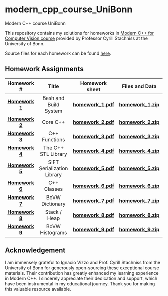 # modern_cpp_course_UniBonn
Modern C++ course UniBonn

This repository contains my solutions for homeworks in [Modern C++ for Computer Vision course](https://www.ipb.uni-bonn.de/teaching/cpp-2020/) provided by Professor Cyrill Stachniss at the University of Bonn.

Source files for each homework can be found [here](https://www.ipb.uni-bonn.de/teaching/cpp-2020/tutorials/).

## Homework Assignments

|                          Homework #                          |           Title            |                        Homework sheet                        |                        Files and Data                        |    Status                |
| :----------------------------------------------------------: | :------------------------: | :----------------------------------------------------------: | :----------------------------------------------------------: | ----------------------- |
| **[Homework 1](https://www.ipb.uni-bonn.de/html/teaching/modern-cpp/homeworks/homework_1.pdf)** |   Bash and Build System    | **[homework_1.pdf](https://www.ipb.uni-bonn.de/html/teaching/modern-cpp/homeworks/homework_1.pdf)** | **[homework_1.zip](https://www.ipb.uni-bonn.de/html/teaching/modern-cpp/homeworks/homework_1.zip)** | :white_check_mark: |
| **[Homework 2](https://www.ipb.uni-bonn.de/html/teaching/modern-cpp/homeworks/homework_2.pdf)** |          Core C++          | **[homework_2.pdf](https://www.ipb.uni-bonn.de/html/teaching/modern-cpp/homeworks/homework_2.pdf)** | **[homework_2.zip](https://www.ipb.uni-bonn.de/html/teaching/modern-cpp/homeworks/homework_2.zip)** | :x:         |
| **[Homework 3](https://www.ipb.uni-bonn.de/html/teaching/modern-cpp/homeworks/homework_3.pdf)** |       C++ Functions        | **[homework_3.pdf](https://www.ipb.uni-bonn.de/html/teaching/modern-cpp/homeworks/homework_3.pdf)** | **[homework_3.zip](https://www.ipb.uni-bonn.de/html/teaching/modern-cpp/homeworks/homework_3.zip)** | :x:          |
| **[Homework 4](https://www.ipb.uni-bonn.de/html/teaching/modern-cpp/homeworks/homework_4.pdf)** |    The C++ STL Library     | **[homework_4.pdf](https://www.ipb.uni-bonn.de/html/teaching/modern-cpp/homeworks/homework_4.pdf)** | **[homework_4.zip](https://www.ipb.uni-bonn.de/html/teaching/modern-cpp/homeworks/homework_4.zip)** | :x:          |
| **[Homework 5](https://www.ipb.uni-bonn.de/html/teaching/modern-cpp/homeworks/homework_5.pdf)** | SIFT Serialization Library | **[homework_5.pdf](https://www.ipb.uni-bonn.de/html/teaching/modern-cpp/homeworks/homework_5.pdf)** | **[homework_5.zip](https://www.ipb.uni-bonn.de/html/teaching/modern-cpp/homeworks/homework_5.zip)** | :white_check_mark:           |
| **[Homework 6](https://www.ipb.uni-bonn.de/html/teaching/modern-cpp/homeworks/homework_6.pdf)** |        C++ Classes         | **[homework_6.pdf](https://www.ipb.uni-bonn.de/html/teaching/modern-cpp/homeworks/homework_6.pdf)** | **[homework_6.zip](https://www.ipb.uni-bonn.de/html/teaching/modern-cpp/homeworks/homework_6.zip)** | :white_check_mark:           |
| **[Homework 7](https://www.ipb.uni-bonn.de/html/teaching/modern-cpp/homeworks/homework_7.pdf)** |      BoVW Dictionary       | **[homework_7.pdf](https://www.ipb.uni-bonn.de/html/teaching/modern-cpp/homeworks/homework_7.pdf)** | **[homework_7.zip](https://www.ipb.uni-bonn.de/html/teaching/modern-cpp/homeworks/homework_7.zip)** | :white_check_mark:           |
| **[Homework 8](https://www.ipb.uni-bonn.de/html/teaching/modern-cpp/homeworks/homework_8.pdf)** |        Stack / Heap        | **[homework_8.pdf](https://www.ipb.uni-bonn.de/html/teaching/modern-cpp/homeworks/homework_8.pdf)** | **[homework_8.zip](https://www.ipb.uni-bonn.de/html/teaching/modern-cpp/homeworks/homework_8.zip)** | :white_check_mark:           |
| **[Homework 9](https://www.ipb.uni-bonn.de/html/teaching/modern-cpp/homeworks/homework_9.pdf)** |      BoVW Histograms       | **[homework_9.pdf](https://www.ipb.uni-bonn.de/html/teaching/modern-cpp/homeworks/homework_9.pdf)** | **[homework_9.zip](https://www.ipb.uni-bonn.de/html/teaching/modern-cpp/homeworks/homework_9.zip)** | :white_check_mark:           |


## Acknowledgement 

I am immensely grateful to Ignacio Vizzo and Prof. Cyrill Stachniss from the University of Bonn for generously open-sourcing these exceptional course materials. Their contribution has greatly enhanced my learning experience in Modern C++. I sincerely appreciate their dedication and support, which have been instrumental in my educational journey. Thank you for making this valuable resource available.
